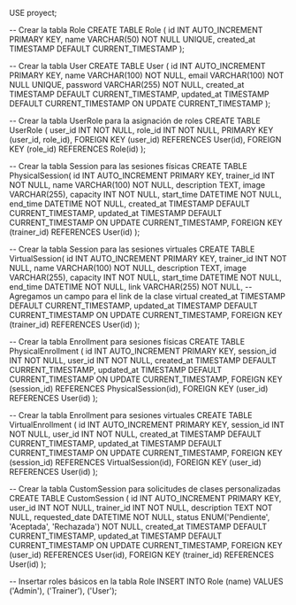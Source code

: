 USE proyect;

-- Crear la tabla Role
CREATE TABLE Role (
id INT AUTO_INCREMENT PRIMARY KEY,
name VARCHAR(50) NOT NULL UNIQUE,
created_at TIMESTAMP DEFAULT CURRENT_TIMESTAMP
);

-- Crear la tabla User
CREATE TABLE User (
id INT AUTO_INCREMENT PRIMARY KEY,
name VARCHAR(100) NOT NULL,
email VARCHAR(100) NOT NULL UNIQUE,
password VARCHAR(255) NOT NULL,
created_at TIMESTAMP DEFAULT CURRENT_TIMESTAMP,
updated_at TIMESTAMP DEFAULT CURRENT_TIMESTAMP ON UPDATE CURRENT_TIMESTAMP
);

-- Crear la tabla UserRole para la asignación de roles
CREATE TABLE UserRole (
user_id INT NOT NULL,
role_id INT NOT NULL,
PRIMARY KEY (user_id, role_id),
FOREIGN KEY (user_id) REFERENCES User(id),
FOREIGN KEY (role_id) REFERENCES Role(id)
);

-- Crear la tabla Session para las sesiones físicas
CREATE TABLE PhysicalSession(
id INT AUTO_INCREMENT PRIMARY KEY,
trainer_id INT NOT NULL,
name VARCHAR(100) NOT NULL,
description TEXT,
image VARCHAR(255),
capacity INT NOT NULL,
start_time DATETIME NOT NULL,
end_time DATETIME NOT NULL,
created_at TIMESTAMP DEFAULT CURRENT_TIMESTAMP,
updated_at TIMESTAMP DEFAULT CURRENT_TIMESTAMP ON UPDATE CURRENT_TIMESTAMP,
FOREIGN KEY (trainer_id) REFERENCES User(id)
);

-- Crear la tabla Session para las sesiones virtuales
CREATE TABLE VirtualSession(
id INT AUTO_INCREMENT PRIMARY KEY,
trainer_id INT NOT NULL,
name VARCHAR(100) NOT NULL,
description TEXT,
image VARCHAR(255),
capacity INT NOT NULL,
start_time DATETIME NOT NULL,
end_time DATETIME NOT NULL,
link VARCHAR(255) NOT NULL,  -- Agregamos un campo para el link de la clase virtual
created_at TIMESTAMP DEFAULT CURRENT_TIMESTAMP,
updated_at TIMESTAMP DEFAULT CURRENT_TIMESTAMP ON UPDATE CURRENT_TIMESTAMP,
FOREIGN KEY (trainer_id) REFERENCES User(id)
);

-- Crear la tabla Enrollment para sesiones físicas
CREATE TABLE PhysicalEnrollment (
id INT AUTO_INCREMENT PRIMARY KEY,
session_id INT NOT NULL,
user_id INT NOT NULL,
created_at TIMESTAMP DEFAULT CURRENT_TIMESTAMP,
updated_at TIMESTAMP DEFAULT CURRENT_TIMESTAMP ON UPDATE CURRENT_TIMESTAMP,
FOREIGN KEY (session_id) REFERENCES PhysicalSession(id),
FOREIGN KEY (user_id) REFERENCES User(id)
);

-- Crear la tabla Enrollment para sesiones virtuales
CREATE TABLE VirtualEnrollment (
id INT AUTO_INCREMENT PRIMARY KEY,
session_id INT NOT NULL,
user_id INT NOT NULL,
created_at TIMESTAMP DEFAULT CURRENT_TIMESTAMP,
updated_at TIMESTAMP DEFAULT CURRENT_TIMESTAMP ON UPDATE CURRENT_TIMESTAMP,
FOREIGN KEY (session_id) REFERENCES VirtualSession(id),
FOREIGN KEY (user_id) REFERENCES User(id)
);

-- Crear la tabla CustomSession para solicitudes de clases personalizadas
CREATE TABLE CustomSession (
id INT AUTO_INCREMENT PRIMARY KEY,
user_id INT NOT NULL,
trainer_id INT NOT NULL,
description TEXT NOT NULL,
requested_date DATETIME NOT NULL,
status ENUM('Pendiente', 'Aceptada', 'Rechazada') NOT NULL,
created_at TIMESTAMP DEFAULT CURRENT_TIMESTAMP,
updated_at TIMESTAMP DEFAULT CURRENT_TIMESTAMP ON UPDATE CURRENT_TIMESTAMP,
FOREIGN KEY (user_id) REFERENCES User(id),
FOREIGN KEY (trainer_id) REFERENCES User(id)
);

-- Insertar roles básicos en la tabla Role
INSERT INTO Role (name) VALUES ('Admin'), ('Trainer'), ('User');
